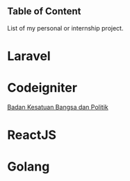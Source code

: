 ## Table of Content
List of my personal or internship project.

# Laravel

# Codeigniter
[Badan Kesatuan Bangsa dan Politik](http://bakesbangpol.sidoarjokab.go.id/)

# ReactJS

# Golang
